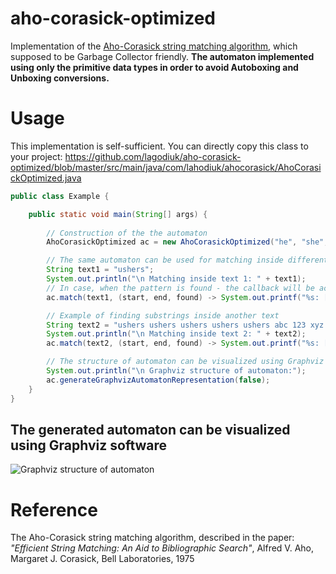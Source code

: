# aho-corasick-optimized
Implementation of the [Aho-Corasick string matching algorithm](https://en.wikipedia.org/wiki/Aho%E2%80%93Corasick_algorithm), which supposed to be Garbage Collector friendly. 
**The automaton implemented using only the primitive data types in order to avoid Autoboxing and Unboxing conversions.**

# Usage
This implementation is self-sufficient.
You can directly copy this class to your project: https://github.com/lagodiuk/aho-corasick-optimized/blob/master/src/main/java/com/lahodiuk/ahocorasick/AhoCorasickOptimized.java

```java
public class Example {

	public static void main(String[] args) {
	
		// Construction of the the automaton
		AhoCorasickOptimized ac = new AhoCorasickOptimized("he", "she", "his", "hers");

		// The same automaton can be used for matching inside different texts
		String text1 = "ushers";
		System.out.println("\n Matching inside text 1: " + text1);
		// In case, when the pattern is found - the callback will be activated:
		ac.match(text1, (start, end, found) -> System.out.printf("%s: [%d..%d]%n", found, start, end));

		// Example of finding substrings inside another text
		String text2 = "ushers ushers ushers ushers ushers abc 123 xyz he she";
		System.out.println("\n Matching inside text 2: " + text2);
		ac.match(text2, (start, end, found) -> System.out.printf("%s: [%d..%d]%n", found, start, end));

		// The structure of automaton can be visualized using Graphviz format
		System.out.println("\n Graphviz structure of automaton:");
		ac.generateGraphvizAutomatonRepresentation(false);
	}
}
```

## The generated automaton can be visualized using Graphviz software
![Graphviz structure of automaton](https://raw.githubusercontent.com/lagodiuk/aho-corasick-optimized/master/img/automaton.png)

# Reference
The Aho-Corasick string matching algorithm, described in the paper: *"Efficient String Matching: An Aid to Bibliographic Search"*, Alfred V. Aho, Margaret J. Corasick, Bell Laboratories, 1975
